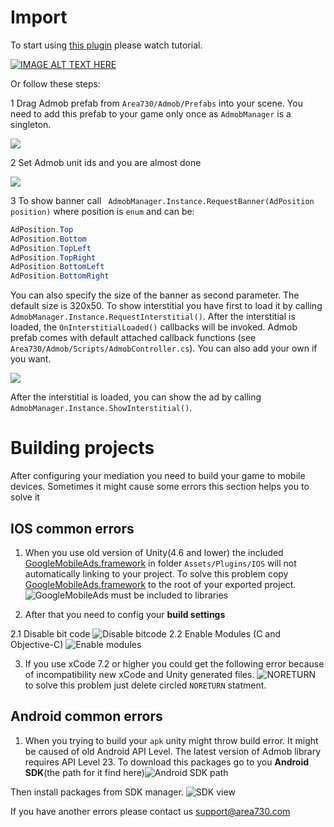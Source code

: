 # Import
To start using [this plugin](https://www.assetstore.unity3d.com/en/#!/content/57268) please watch 
tutorial.

[![IMAGE ALT TEXT HERE](https://img.youtube.com/vi/S7F9enxcvTE/0.jpg)](https://www.youtube.com/watch?v=S7F9enxcvTE)

 Or follow these steps:


1 Drag Admob prefab from `Area730/Admob/Prefabs` into your scene. You need to add this prefab to your game only once as `AdmobManager` is a singleton. 

![](_static/1.png)

2 Set Admob unit ids and you are almost done

![](_static/2.png)


3 To show banner  call ` AdmobManager.Instance.RequestBanner(AdPosition position)` where position is `enum` and can be:
```c#
AdPosition.Top
AdPosition.Bottom
AdPosition.TopLeft
AdPosition.TopRight
AdPosition.BottomLeft
AdPosition.BottomRight
```
You can also specify the size of the banner as second parameter. The default size is 320x50.
To show interstitial you have first to load it by calling `AdmobManager.Instance.RequestInterstitial()`. After the interstitial is loaded, the `OnInterstitialLoaded()` callbacks will be invoked. Admob prefab comes with default attached callback functions (see `Area730/Admob/Scripts/AdmobController.cs`). You can also add your own if you want. 

![](_static/3.png)

After the interstitial is loaded, you can show the ad by calling `AdmobManager.Instance.ShowInterstitial()`. 


# Building projects
After configuring your mediation you need to build your game to mobile devices. Sometimes it might cause some errors this section helps you to solve it

## IOS common errors

1. When you use old version of Unity(4.6 and lower) the included [GoogleMobileAds.framework](https://developers.google.com/admob/ios/download) in folder `Assets/Plugins/IOS` will not automatically linking to your project. To solve this problem copy [GoogleMobileAds.framework](https://developers.google.com/admob/ios/download) to the root of your exported project.
![GoogleMobileAds must be included to libraries](_static/framework.png) 

2. After that you need to config your **build settings** 

 2.1 Disable bit code ![Disable bitcode](_static/bitcode.png)
 2.2 Enable Modules (C and Objective-C) ![Enable modules](_static/modules.png)

3. If you use xCode 7.2  or higher you could get the following error because of incompatibility new xCode and Unity generated files.
![NORETURN](_static/Noreturn.png)
to solve this problem just delete circled ```NORETURN``` statment.

## Android common errors
1. When you trying to build your `apk` unity might throw build error. It might be caused of old Android API Level. The latest version of Admob library requires API Level 23. To download this packages go to you **Android SDK**(the path for it find here)![Android SDK path](_static/androidSDKPath.png)

Then install packages from SDK manager.
![SDK view](_static/SDK.png)

If you have another errors please contact us support@area730.com